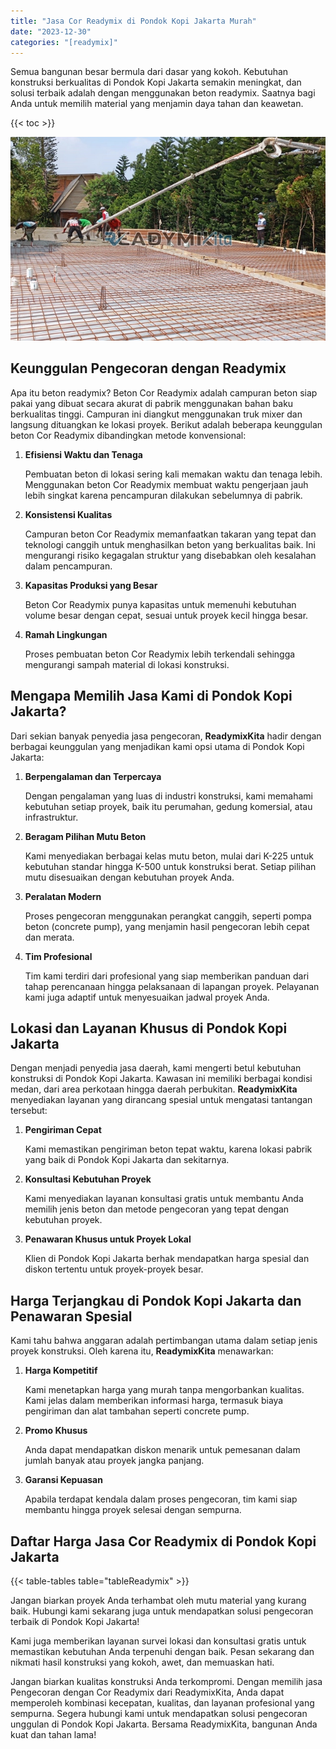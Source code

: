 ```yaml
---
title: "Jasa Cor Readymix di Pondok Kopi Jakarta Murah"
date: "2023-12-30"
categories: "[readymix]"
---
```


Semua bangunan besar bermula dari dasar yang kokoh. Kebutuhan konstruksi berkualitas di Pondok Kopi Jakarta semakin meningkat, dan solusi terbaik adalah dengan menggunakan beton readymix. Saatnya bagi Anda untuk memilih material yang menjamin daya tahan dan keawetan.

{{< toc >}}

![Jasa Cor Readymix di Pondok Kopi Jakarta Murah](/images/readymix/cor-readymix-19.jpg)

## Keunggulan Pengecoran dengan Readymix

Apa itu beton readymix? Beton Cor Readymix adalah campuran beton siap pakai yang dibuat secara akurat di pabrik menggunakan bahan baku berkualitas tinggi. Campuran ini diangkut menggunakan truk mixer dan langsung dituangkan ke lokasi proyek. Berikut adalah beberapa keunggulan beton Cor Readymix dibandingkan metode konvensional:

1. **Efisiensi Waktu dan Tenaga**

   Pembuatan beton di lokasi sering kali memakan waktu dan tenaga lebih. Menggunakan beton Cor Readymix membuat waktu pengerjaan jauh lebih singkat karena pencampuran dilakukan sebelumnya di pabrik.

2. **Konsistensi Kualitas**

   Campuran beton Cor Readymix memanfaatkan takaran yang tepat dan teknologi canggih untuk menghasilkan beton yang berkualitas baik. Ini mengurangi risiko kegagalan struktur yang disebabkan oleh kesalahan dalam pencampuran.

3. **Kapasitas Produksi yang Besar**

   Beton Cor Readymix punya kapasitas untuk memenuhi kebutuhan volume besar dengan cepat, sesuai untuk proyek kecil hingga besar.

4. **Ramah Lingkungan**

   Proses pembuatan beton Cor Readymix lebih terkendali sehingga mengurangi sampah material di lokasi konstruksi.

## Mengapa Memilih Jasa Kami di Pondok Kopi Jakarta?

Dari sekian banyak penyedia jasa pengecoran, **ReadymixKita** hadir dengan berbagai keunggulan yang menjadikan kami opsi utama di Pondok Kopi Jakarta:

1. **Berpengalaman dan Terpercaya**

   Dengan pengalaman yang luas di industri konstruksi, kami memahami kebutuhan setiap proyek, baik itu perumahan, gedung komersial, atau infrastruktur.

2. **Beragam Pilihan Mutu Beton**

   Kami menyediakan berbagai kelas mutu beton, mulai dari K-225 untuk kebutuhan standar hingga K-500 untuk konstruksi berat. Setiap pilihan mutu disesuaikan dengan kebutuhan proyek Anda.

3. **Peralatan Modern**

   Proses pengecoran menggunakan perangkat canggih, seperti pompa beton (concrete pump), yang menjamin hasil pengecoran lebih cepat dan merata.

4. **Tim Profesional**

   Tim kami terdiri dari profesional yang siap memberikan panduan dari tahap perencanaan hingga pelaksanaan di lapangan proyek. Pelayanan kami juga adaptif untuk menyesuaikan jadwal proyek Anda.

## Lokasi dan Layanan Khusus di Pondok Kopi Jakarta

Dengan menjadi penyedia jasa daerah, kami mengerti betul kebutuhan konstruksi di Pondok Kopi Jakarta. Kawasan ini memiliki berbagai kondisi medan, dari area perkotaan hingga daerah perbukitan. **ReadymixKita** menyediakan layanan yang dirancang spesial untuk mengatasi tantangan tersebut:

1. **Pengiriman Cepat**

   Kami memastikan pengiriman beton tepat waktu, karena lokasi pabrik yang baik di Pondok Kopi Jakarta dan sekitarnya.

2. **Konsultasi Kebutuhan Proyek**

   Kami menyediakan layanan konsultasi gratis untuk membantu Anda memilih jenis beton dan metode pengecoran yang tepat dengan kebutuhan proyek.

3. **Penawaran Khusus untuk Proyek Lokal**

   Klien di Pondok Kopi Jakarta berhak mendapatkan harga spesial dan diskon tertentu untuk proyek-proyek besar.

## Harga Terjangkau di Pondok Kopi Jakarta dan Penawaran Spesial

Kami tahu bahwa anggaran adalah pertimbangan utama dalam setiap jenis proyek konstruksi. Oleh karena itu, **ReadymixKita** menawarkan:

1. **Harga Kompetitif**

   Kami menetapkan harga yang murah tanpa mengorbankan kualitas. Kami jelas dalam memberikan informasi harga, termasuk biaya pengiriman dan alat tambahan seperti concrete pump.

2. **Promo Khusus**

   Anda dapat mendapatkan diskon menarik untuk pemesanan dalam jumlah banyak atau proyek jangka panjang.

3. **Garansi Kepuasan**

   Apabila terdapat kendala dalam proses pengecoran, tim kami siap membantu hingga proyek selesai dengan sempurna.

## Daftar Harga Jasa Cor Readymix di Pondok Kopi Jakarta

{{< table-tables table="tableReadymix" >}}

Jangan biarkan proyek Anda terhambat oleh mutu material yang kurang baik. Hubungi kami sekarang juga untuk mendapatkan solusi pengecoran terbaik di Pondok Kopi Jakarta!

Kami juga memberikan layanan survei lokasi dan konsultasi gratis untuk memastikan kebutuhan Anda terpenuhi dengan baik. Pesan sekarang dan nikmati hasil konstruksi yang kokoh, awet, dan memuaskan hati.

Jangan biarkan kualitas konstruksi Anda terkompromi. Dengan memilih jasa Pengecoran dengan Cor Readymix dari ReadymixKita, Anda dapat memperoleh kombinasi kecepatan, kualitas, dan layanan profesional yang sempurna. Segera hubungi kami untuk mendapatkan solusi pengecoran unggulan di Pondok Kopi Jakarta. Bersama ReadymixKita, bangunan Anda kuat dan tahan lama!